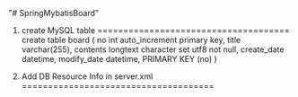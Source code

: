"# SpringMybatisBoard" 

1. create MySQL table
=====================================
create table board (
	no		int auto_increment primary key,
	title		varchar(255),
	contents	longtext character set utf8 not null,
	create_date	datetime,
	modify_date	datetime,
	PRIMARY KEY (no)
)


2. Add DB Resource Info in server.xml
=====================================
	  	<Resource 
			name="jdbc/mysql"
			auth="Container"
			type="javax.sql.DataSource"
			username="X"
			password="Y"
			driverClassName="com.mysql.jdbc.Driver"
			url="jdbc:mysql://localhost:3306/mysql"
			maxActive="15"
			maxIdle="3"/>
